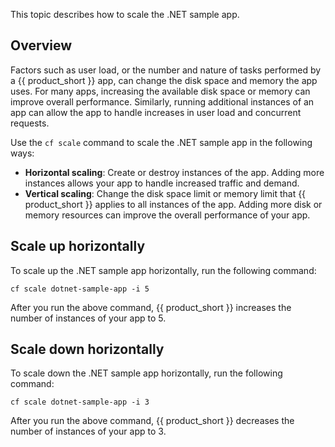 This topic describes how to scale the .NET sample app.

## Overview

Factors such as user load, or the number and nature of tasks performed by a
{{ product_short }} app, can change the disk space and memory the app uses. For
many apps, increasing the available disk space or memory can improve overall
performance. Similarly, running additional instances of an app can allow the app
to handle increases in user load and concurrent requests.

Use the `cf scale` command to scale the .NET sample app in the following ways:

- **Horizontal scaling**: Create or destroy instances of the app. Adding more
instances allows your app to handle increased traffic and demand.
- **Vertical scaling**: Change the disk space limit or memory limit that
{{ product_short }} applies to all instances of the app. Adding more disk or
memory resources can improve the overall performance of your app.

## Scale up horizontally

To scale up the .NET sample app horizontally, run the following command:

``` shell
cf scale dotnet-sample-app -i 5
```

After you run the above command, {{ product_short }} increases the number of
instances of your app to 5.

## Scale down horizontally

To scale down the .NET sample app horizontally, run the following command:

``` shell
cf scale dotnet-sample-app -i 3
```

After you run the above command, {{ product_short }} decreases the number of
instances of your app to 3.
